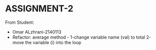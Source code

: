 # ASSIGNMENT-2
From Student:
- Omar ALzhrani-2140113
- Refactor: average method - 1-change variable name (val) to total 2- move the variable (i) into the loop
